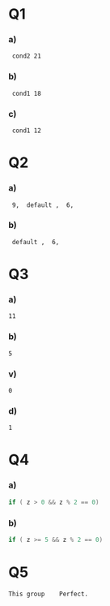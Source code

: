 # Q1
### a)
```
 cond2 21
```
### b)
```
 cond1 18
```
### c)
```
 cond1 12
```
# Q2
### a)
```
 9,  default ,  6,
```
### b)
```
 default ,  6,
```

# Q3
### a)
```
11
```
### b)
```
5
```
### v)
```
0
```
### d)
```
1
```
# Q4
### a)
```cpp
if ( z > 0 && z % 2 == 0) 
```
### b)
```cpp
if ( z >= 5 && z % 2 == 0)
```
# Q5
```
This group 	  Perfect. 
```
